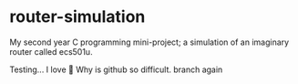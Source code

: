 # router-simulation
My second year C programming mini-project; a simulation of an imaginary router called ecs501u.

Testing... I love :pizza:
Why is github so difficult.
branch again
